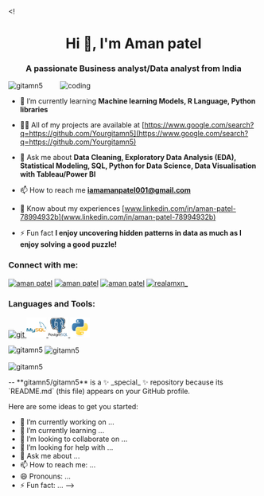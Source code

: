 <!<h1 align="center">Hi 👋, I'm Aman patel</h1>
<h3 align="center">A passionate Business analyst/Data analyst from India</h3>

<img align="right" alt="coding" width="400" src="https://www.google.com/url?sa=i&url=https%3A%2F%2Fin.pinterest.com%2Fpin%2F672303050662811377%2F&psig=AOvVaw0KWlgSbOLGbUwWJIB4vjjx&ust=1752132185632000&source=images&cd=vfe&opi=89978449&ved=0CBMQjRxqGAoTCNj6p5efr44DFQAAAAAdAAAAABDkAQ">

<p align="left"> <img src="https://komarev.com/ghpvc/?username=gitamn5&label=Profile%20views&color=0e75b6&style=flat" alt="gitamn5" /> </p>

- 🌱 I’m currently learning **Machine learning Models, R Language, Python libraries**

- 👨‍💻 All of my projects are available at [https://www.google.com/search?q=https://github.com/Yourgitamn5](https://www.google.com/search?q=https://github.com/Yourgitamn5)

- 💬 Ask me about **Data Cleaning, Exploratory Data Analysis (EDA), Statistical Modeling, SQL, Python for Data Science, Data Visualisation with Tableau/Power BI**

- 📫 How to reach me **iamamanpatel001@gmail.com**

- 📄 Know about my experiences [www.linkedin.com/in/aman-patel-78994932b](www.linkedin.com/in/aman-patel-78994932b)

- ⚡ Fun fact **I enjoy uncovering hidden patterns in data as much as I enjoy solving a good puzzle!**

<h3 align="left">Connect with me:</h3>
<p align="left">
<a href="https://linkedin.com/in/aman patel" target="blank"><img align="center" src="https://raw.githubusercontent.com/rahuldkjain/github-profile-readme-generator/master/src/images/icons/Social/linked-in-alt.svg" alt="aman patel" height="30" width="40" /></a>
<a href="https://kaggle.com/aman patel" target="blank"><img align="center" src="https://raw.githubusercontent.com/rahuldkjain/github-profile-readme-generator/master/src/images/icons/Social/kaggle.svg" alt="aman patel" height="30" width="40" /></a>
<a href="https://fb.com/aman patel" target="blank"><img align="center" src="https://raw.githubusercontent.com/rahuldkjain/github-profile-readme-generator/master/src/images/icons/Social/facebook.svg" alt="aman patel" height="30" width="40" /></a>
<a href="https://instagram.com/realamxn_" target="blank"><img align="center" src="https://raw.githubusercontent.com/rahuldkjain/github-profile-readme-generator/master/src/images/icons/Social/instagram.svg" alt="realamxn_" height="30" width="40" /></a>
</p>

<h3 align="left">Languages and Tools:</h3>
<p align="left"> <a href="https://git-scm.com/" target="_blank" rel="noreferrer"> <img src="https://www.vectorlogo.zone/logos/git-scm/git-scm-icon.svg" alt="git" width="40" height="40"/> </a> <a href="https://www.mysql.com/" target="_blank" rel="noreferrer"> <img src="https://raw.githubusercontent.com/devicons/devicon/master/icons/mysql/mysql-original-wordmark.svg" alt="mysql" width="40" height="40"/> </a> <a href="https://www.postgresql.org" target="_blank" rel="noreferrer"> <img src="https://raw.githubusercontent.com/devicons/devicon/master/icons/postgresql/postgresql-original-wordmark.svg" alt="postgresql" width="40" height="40"/> </a> <a href="https://www.python.org" target="_blank" rel="noreferrer"> <img src="https://raw.githubusercontent.com/devicons/devicon/master/icons/python/python-original.svg" alt="python" width="40" height="40"/> </a> </p>

<p><img align="left" src="https://github-readme-stats.vercel.app/api/top-langs?username=gitamn5&show_icons=true&locale=en&layout=compact" alt="gitamn5" /></p>

<p>&nbsp;<img align="center" src="https://github-readme-stats.vercel.app/api?username=gitamn5&show_icons=true&locale=en" alt="gitamn5" /></p>

<p><img align="center" src="https://github-readme-streak-stats.herokuapp.com/?user=gitamn5&" alt="gitamn5" /></p>--
**gitamn5/gitamn5** is a ✨ _special_ ✨ repository because its `README.md` (this file) appears on your GitHub profile.

Here are some ideas to get you started:

- 🔭 I’m currently working on ...
- 🌱 I’m currently learning ...
- 👯 I’m looking to collaborate on ...
- 🤔 I’m looking for help with ...
- 💬 Ask me about ...
- 📫 How to reach me: ...
- 😄 Pronouns: ...
- ⚡ Fun fact: ...
-->
